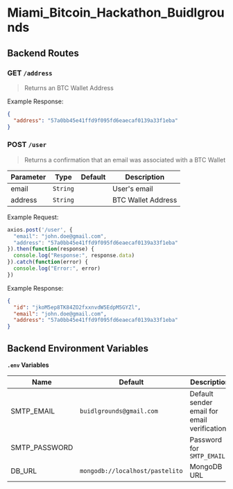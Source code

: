 # Miami_Bitcoin_Hackathon_Buidlgrounds

## Backend Routes

### GET `/address`
>Returns an BTC Wallet Address

Example Response:

```json
{
  "address": "57a0bb45e41ffd9f095fd6eaecaf0139a33f1eba"
}
```

### POST `/user`
>Returns a confirmation that an email was associated with a BTC Wallet

| Parameter | Type | Default | Description |
|---|---|---|---|
| email | `String` |  | User's email |
| address | `String` |  | BTC Wallet Address |

Example Request:

```javascript
axios.post('/user', {
  "email": "john.doe@gmail.com",
  "address": "57a0bb45e41ffd9f095fd6eaecaf0139a33f1eba"
}).then(function(response) {
  console.log("Response:", response.data)
}).catch(function(error) {
  console.log("Error:", error)
})
```

Example Response:

```json
{
  "id": "jkoM5ep8TK84ZO2fxxnvdW5EdpM5GYZl",
  "email": "john.doe@gmail.com",
  "address": "57a0bb45e41ffd9f095fd6eaecaf0139a33f1eba"
}
```

## Backend Environment Variables

**`.env` Variables**

| Name | Default | Description |
| --- | --- | --- |
| SMTP\_EMAIL | `buidlgrounds@gmail.com` | Default sender email for email verifications |
| SMTP\_PASSWORD |  | Password for `SMTP_EMAIL` |
| DB\_URL | `mongodb://localhost/pastelito` | MongoDB URL |